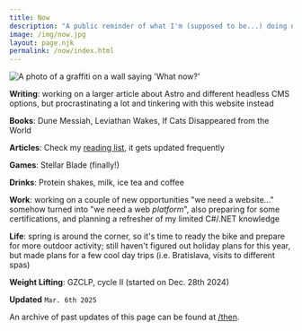```yaml
---
title: Now
description: "A public reminder of what I'm (supposed to be...) doing now."
image: /img/now.jpg
layout: page.njk
permalink: /now/index.html
---
```


<img src="/static/img/now.jpg" class="img-center img-fluid w100 mb2" alt="A photo of a graffiti on a wall saying 'What now?'">

**Writing**: working on a larger article about Astro and different headless CMS options, but procrastinating a lot and tinkering with this website instead

**Books**: Dune Messiah, Leviathan Wakes, If Cats Disappeared from the World

**Articles**: Check my [reading list](/reading/), it gets updated frequently

**Games**: Stellar Blade (finally!)

**Drinks**: Protein shakes, milk, ice tea and coffee

**Work**: working on a couple of new opportunities "we need a website..." somehow turned into "we need a web _platform_", also preparing for some certifications, and planning a refresher of my limited C#/.NET knowledge

**Life**: spring is around the corner, so it's time to ready the bike and prepare for more outdoor activity; still haven't figured out holiday plans for this year, but made plans for a few cool day trips (i.e. Bratislava, visits to different spas)

**Weight Lifting**: GZCLP, cycle II (started on Dec. 28th 2024)

<div class="hr shadow mb1"></div>

**Updated**
`Mar. 6th 2025`

An archive of past updates of this page can be found at [/then](/then/).
